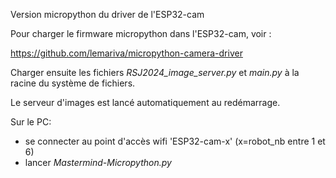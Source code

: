Version micropython du driver de l'ESP32-cam

Pour charger le firmware micropython dans l'ESP32-cam, voir :

https://github.com/lemariva/micropython-camera-driver

Charger ensuite les fichiers _RSJ2024_image_server.py_ et _main.py_ à la racine du système de fichiers.

Le serveur d'images est lancé automatiquement au redémarrage.

Sur le PC:
- se connecter au point d'accès wifi 'ESP32-cam-x' (x=robot_nb entre 1 et 6)
- lancer _Mastermind-Micropython.py_
